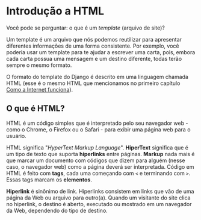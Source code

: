 # Introdução a HTML

Você pode se perguntar: o que é um _template_ \(arquivo de site\)?

Um template é um arquivo que nós podemos reutilizar para apresentar diferentes informações de uma forma consistente. Por exemplo, você poderia usar um template para te ajudar a escrever uma carta, pois, embora cada carta possua uma mensagem e um destino diferente, todas terão sempre o mesmo formato.

O formato do template do Django é descrito em uma linguagem chamada HTML \(esse é o mesmo HTML que mencionamos no primeiro capítulo [Como a Internet funciona](https://github.com/AfroPython/tutorial/tree/68275a226303495fc3377d1652d0e5695457b4dd/introducao_html/internet/como_funciona.md)\).

## O que é HTML?

HTML é um código simples que é interpretado pelo seu navegador web - como o Chrome, o Firefox ou o Safari - para exibir uma página web para o usuário.

HTML significa "_HyperText Markup Language_". **HiperText** significa que é um tipo de texto que suporta **hiperlinks** entre páginas. **Markup** nada mais é que marcar um documento com códigos que dizem para alguém \(nesse caso, o navegador web\) como a página deverá ser interpretada. Código em HTML é feito com **tags**, cada uma começando com `<` e terminando com `>`. Essas tags marcam os **elementos**.

**Hiperlink** é sinônimo de link. Hiperlinks consistem em links que vão de uma página da Web ou arquivo para outro\(a\). Quando um visitante do site clica no hiperlink, o destino é aberto, executado ou mostrado em um navegador da Web, dependendo do tipo de destino.

